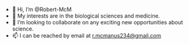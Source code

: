 - 👋 Hi, I’m @Robert-McM
- 👀 My interests are in the biological sciences and medicine. 
- 💞️ I’m looking to collaborate on any exciting new opportunities about science. 
- 📫 I can be reached by email at r.mcmanus234@gmail.com

<!---
Robert-McM/Robert-McM is a ✨ special ✨ repository because its `README.md` (this file) appears on your GitHub profile.
You can click the Preview link to take a look at your changes.
--->

